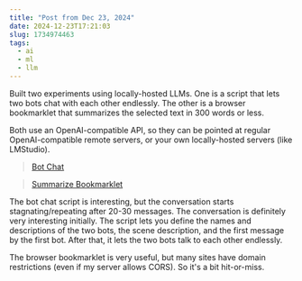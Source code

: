 ```yaml
---
title: "Post from Dec 23, 2024"
date: 2024-12-23T17:21:03
slug: 1734974463
tags:
  - ai
  - ml
  - llm
---
```

Built two experiments using locally-hosted LLMs. One is a script that lets two bots chat with each other endlessly. The other is a browser bookmarklet that summarizes the selected text in 300 words or less.

Both use an OpenAI-compatible API, so they can be pointed at regular OpenAI-compatible remote servers, or your own locally-hosted servers (like LMStudio).

> [Bot Chat](https://github.com/cmdr2/study/blob/main/ml/botchat.py)

> [Summarize Bookmarklet](https://github.com/cmdr2/study/blob/main/ml/summarize-bookmarklet.js)

The bot chat script is interesting, but the conversation starts stagnating/repeating after 20-30 messages. The conversation is definitely very interesting initially. The script lets you define the names and descriptions of the two bots, the scene description, and the first message by the first bot. After that, it lets the two bots talk to each other endlessly.

The browser bookmarklet is very useful, but many sites have domain restrictions (even if my server allows CORS). So it's a bit hit-or-miss.